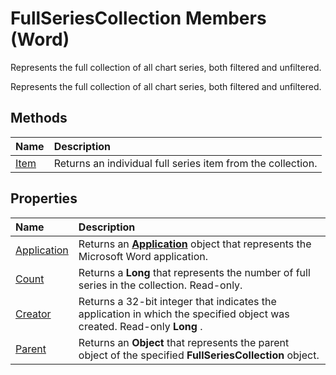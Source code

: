 
# FullSeriesCollection Members (Word)
Represents the full collection of all chart series, both filtered and unfiltered.

Represents the full collection of all chart series, both filtered and unfiltered.


## Methods



|**Name**|**Description**|
|:-----|:-----|
|[Item](f5705b33-f8a3-e6e8-1434-4ba8df4681ff.md)|Returns an individual full series item from the collection.|

## Properties



|**Name**|**Description**|
|:-----|:-----|
|[Application](d0d15c0b-40c6-9660-09b6-14f4e333128e.md)|Returns an  **[Application](d1cf6f8f-4e88-bf01-93b4-90a83f79cb44.md)** object that represents the Microsoft Word application.|
|[Count](04c9cea3-7bc6-aec6-c20b-775de9043b8c.md)|Returns a  **Long** that represents the number of full series in the collection. Read-only.|
|[Creator](08f11857-ebfd-60d6-ade5-93ca1ad590c5.md)|Returns a 32-bit integer that indicates the application in which the specified object was created. Read-only  **Long** .|
|[Parent](6bd25df9-62a2-3f5a-b0de-0c5b2d7fbebc.md)|Returns an  **Object** that represents the parent object of the specified **FullSeriesCollection** object.|
